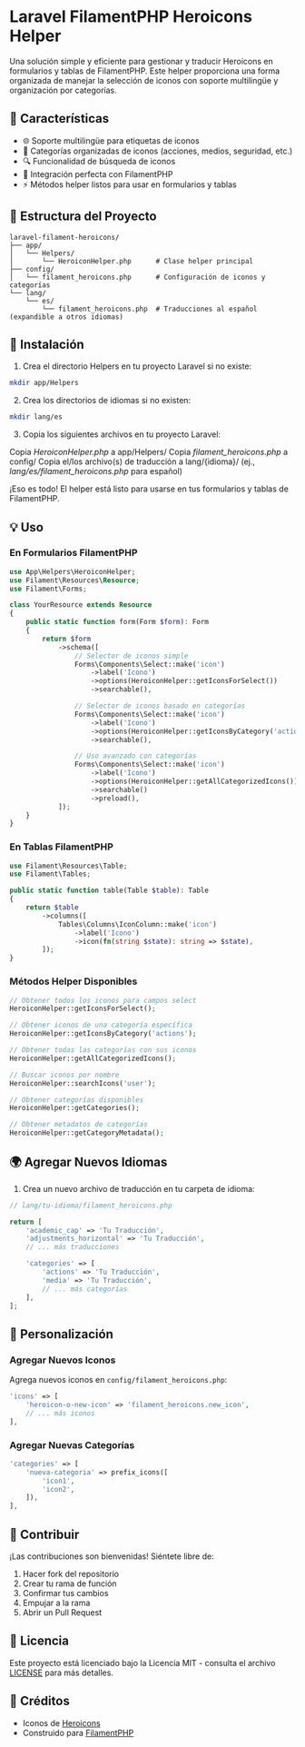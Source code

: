 # Laravel FilamentPHP Heroicons Helper

Una solución simple y eficiente para gestionar y traducir Heroicons en formularios y tablas de FilamentPHP. Este helper proporciona una forma organizada de manejar la selección de iconos con soporte multilingüe y organización por categorías.

## 🌟 Características

- 🌐 Soporte multilingüe para etiquetas de iconos
- 📂 Categorías organizadas de iconos (acciones, medios, seguridad, etc.)
- 🔍 Funcionalidad de búsqueda de iconos
- 🎯 Integración perfecta con FilamentPHP
- ⚡ Métodos helper listos para usar en formularios y tablas

## 📁 Estructura del Proyecto

```
laravel-filament-heroicons/
├── app/
│   └── Helpers/
│       └── HeroiconHelper.php      # Clase helper principal
├── config/
│   └── filament_heroicons.php      # Configuración de iconos y categorías
└── lang/
    └── es/
        └── filament_heroicons.php  # Traducciones al español (expandible a otros idiomas)
```

## 🚀 Instalación

1. Crea el directorio Helpers en tu proyecto Laravel si no existe:

```bash
mkdir app/Helpers
```

2. Crea los directorios de idiomas si no existen:

```bash
mkdir lang/es
```

3. Copia los siguientes archivos en tu proyecto Laravel:

Copia *HeroiconHelper.php* a app/Helpers/
Copia *filament_heroicons.php* a config/
Copia el/los archivo(s) de traducción a lang/{idioma}/ (ej., *lang/es/filament_heroicons.php* para español)

¡Eso es todo! El helper está listo para usarse en tus formularios y tablas de FilamentPHP.

## 💡 Uso

### En Formularios FilamentPHP

```php
use App\Helpers\HeroiconHelper;
use Filament\Resources\Resource;
use Filament\Forms;

class YourResource extends Resource
{
    public static function form(Form $form): Form
    {
        return $form
            ->schema([
                // Selector de iconos simple
                Forms\Components\Select::make('icon')
                    ->label('Icono')
                    ->options(HeroiconHelper::getIconsForSelect())
                    ->searchable(),

                // Selector de iconos basado en categorías
                Forms\Components\Select::make('icon')
                    ->label('Icono')
                    ->options(HeroiconHelper::getIconsByCategory('actions'))
                    ->searchable(),

                // Uso avanzado con categorías
                Forms\Components\Select::make('icon')
                    ->label('Icono')
                    ->options(HeroiconHelper::getAllCategorizedIcons())
                    ->searchable()
                    ->preload(),
            ]);
    }
}
```

### En Tablas FilamentPHP

```php
use Filament\Resources\Table;
use Filament\Tables;

public static function table(Table $table): Table
{
    return $table
        ->columns([
            Tables\Columns\IconColumn::make('icon')
                ->label('Icono')
                ->icon(fn(string $state): string => $state),
        ]);
}
```

### Métodos Helper Disponibles

```php
// Obtener todos los iconos para campos select
HeroiconHelper::getIconsForSelect();

// Obtener iconos de una categoría específica
HeroiconHelper::getIconsByCategory('actions');

// Obtener todas las categorías con sus iconos
HeroiconHelper::getAllCategorizedIcons();

// Buscar iconos por nombre
HeroiconHelper::searchIcons('user');

// Obtener categorías disponibles
HeroiconHelper::getCategories();

// Obtener metadatos de categorías
HeroiconHelper::getCategoryMetadata();
```

## 🌍 Agregar Nuevos Idiomas

1. Crea un nuevo archivo de traducción en tu carpeta de idioma:

```php
// lang/tu-idioma/filament_heroicons.php

return [
    'academic_cap' => 'Tu Traducción',
    'adjustments_horizontal' => 'Tu Traducción',
    // ... más traducciones

    'categories' => [
        'actions' => 'Tu Traducción',
        'media' => 'Tu Traducción',
        // ... más categorías
    ],
];
```

## 🔧 Personalización

### Agregar Nuevos Iconos

Agrega nuevos iconos en `config/filament_heroicons.php`:

```php
'icons' => [
    'heroicon-o-new-icon' => 'filament_heroicons.new_icon',
    // ... más iconos
],
```

### Agregar Nuevas Categorías

```php
'categories' => [
    'nueva-categoria' => prefix_icons([
        'icon1',
        'icon2',
    ]),
],
```

## 🤝 Contribuir

¡Las contribuciones son bienvenidas! Siéntete libre de:

1. Hacer fork del repositorio
2. Crear tu rama de función
3. Confirmar tus cambios
4. Empujar a la rama
5. Abrir un Pull Request

## 📄 Licencia

Este proyecto está licenciado bajo la Licencia MIT - consulta el archivo [LICENSE](LICENSE) para más detalles.

## 🙏 Créditos

- Iconos de [Heroicons](https://heroicons.com/)
- Construido para [FilamentPHP](https://filamentphp.com/)